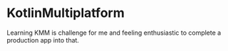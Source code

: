 # KotlinMultiplatform
Learning KMM is challenge for me and feeling enthusiastic to complete a production app into that.
